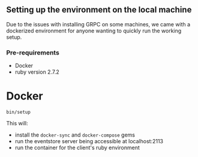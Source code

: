 ## Setting up the environment on the local machine

Due to the issues with installing GRPC on some machines, we came with a dockerized environment for
anyone wanting to quickly run the working setup.

### Pre-requirements

- Docker
- ruby version 2.7.2

# Docker


```shell
bin/setup
```

This will:

- install the `docker-sync` and `docker-compose` gems
- run the eventstore server being accessible at localhost:2113
- run the container for the client's ruby environment

